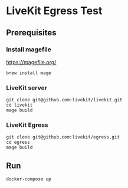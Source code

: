 # LiveKit Egress Test

## Prerequisites
### Install magefile
https://magefile.org/
```
brew install mage
```

### LiveKit server
```
git clone git@github.com:livekit/livekit.git
cd livekit
mage build
```

### LiveKit Egress
```
git clone git@github.com:livekit/egress.git
cd egress
mage build
```

## Run
```
docker-compose up
```
